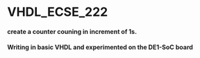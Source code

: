 # VHDL_ECSE_222
#### create a counter couning in increment of 1s.  
#### Writing in basic VHDL and experimented on the DE1-SoC board  
